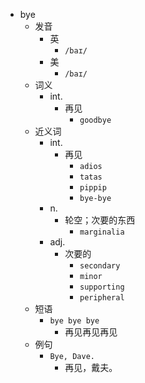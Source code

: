 - bye
  - 发音
    - 英
      - `/baɪ/`
    - 美
      - `/baɪ/`
  - 词义
    - int.
      - 再见
        - `goodbye`
  - 近义词
    - int.
      - 再见
        - `adios`
        - `tatas`
        - `pippip`
        - `bye-bye`
    - n.
      - 轮空；次要的东西
        - `marginalia`
    - adj.
      - 次要的
        - `secondary`
        - `minor`
        - `supporting`
        - `peripheral`
  - 短语
    - `bye bye bye`
      - 再见再见再见 
  - 例句
    - `Bye, Dave.`
      - 再见，戴夫。

